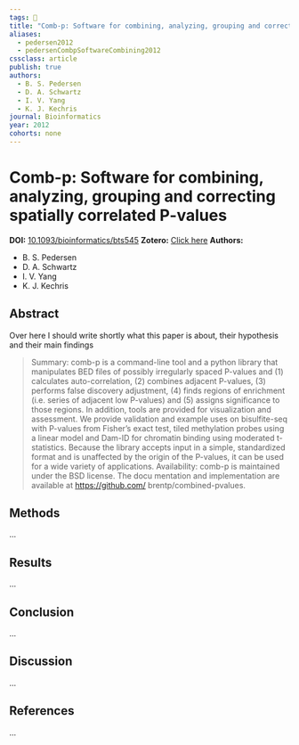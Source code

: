 ```yaml
---
tags: 📱
title: "Comb-p: Software for combining, analyzing, grouping and correcting spatially correlated P-values"
aliases:
  - pedersen2012
  - pedersenCombpSoftwareCombining2012
cssclass: article
publish: true
authors:
  - B. S. Pedersen
  - D. A. Schwartz
  - I. V. Yang
  - K. J. Kechris
journal: Bioinformatics
year: 2012
cohorts: none
---
```

# Comb-p: Software for combining, analyzing, grouping and correcting spatially correlated P-values
**DOI:** [10.1093/bioinformatics/bts545](https://www.doi.org/10.1093/bioinformatics/bts545)
**Zotero:** [Click here](zotero://select/items/@pedersenCombpSoftwareCombining2012)
**Authors:**
  - B. S. Pedersen
  - D. A. Schwartz
  - I. V. Yang
  - K. J. Kechris

## Abstract
Over here I should write shortly what this paper is about, their hypothesis and their main findings
> Summary: comb-p is a command-line tool and a python library that manipulates BED files of possibly irregularly spaced P-values and (1) calculates auto-correlation, (2) combines adjacent P-values, (3) performs false discovery adjustment, (4) finds regions of enrichment (i.e. series of adjacent low P-values) and (5) assigns significance to those regions. In addition, tools are provided for visualization and assessment. We provide validation and example uses on bisulfite-seq with P-values from Fisher’s exact test, tiled methylation probes using a linear model and Dam-ID for chromatin binding using moderated t-statistics. Because the library accepts input in a simple, standardized format and is unaffected by the origin of the P-values, it can be used for a wide variety of applications. Availability: comb-p is maintained under the BSD license. The docu mentation and implementation are available at https://github.com/ brentp/combined-pvalues.

## Methods
...

## Results
...

## Conclusion
...

## Discussion
...

## References
...